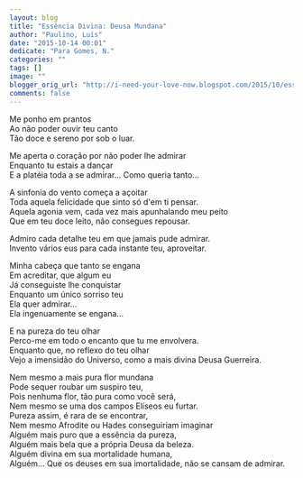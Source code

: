 ```yaml
---
layout: blog
title: "Essência Divina: Deusa Mundana"
author: "Paulino, Luís"
date: "2015-10-14 00:01"
dedicate: "Para Gomes, N."
categories: ""
tags: []
image: ""
blogger_orig_url: "http://i-need-your-love-now.blogspot.com/2015/10/essencia-divina-deusa-mundana.html"
comments: false
---
```


Me ponho em prantos\
Ao não poder ouvir teu canto\
Tão doce e sereno por sob o luar.

Me aperta o coração por não poder lhe admirar\
Enquanto tu estais a dançar\
E a platéia toda a se admirar... Como queria tanto...

A sinfonia do vento começa a açoitar\
Toda aquela felicidade que sinto só d'em ti pensar.\
Aquela agonia vem, cada vez mais apunhalando meu peito\
Que em teu doce leito, não consegues repousar.

Admiro cada detalhe teu em que jamais pude admirar.\
Invento vários eus para cada instante teu, aproveitar.

Minha cabeça que tanto se engana\
Em acreditar, que algum eu\
Já conseguiste lhe conquistar\
Enquanto um único sorriso teu\
Ela quer admirar...\
Ela ingenuamente se engana...

E na pureza do teu olhar\
Perco-me em todo o encanto que tu me envolvera.\
Enquanto que, no reflexo do teu olhar\
Vejo a imensidão do Universo, como a mais divina Deusa Guerreira.

Nem mesmo a mais pura flor mundana\
Pode sequer roubar um suspiro teu,\
Pois nenhuma flor, tão pura como você será,\
Nem mesmo se uma dos campos Elíseos eu furtar.\
Pureza assim, é rara de se encontrar,\
Nem mesmo Afrodite ou Hades conseguiriam imaginar\
Alguém mais puro que a essência da pureza,\
Alguém mais bela que a própria Deusa da beleza.\
Alguém divina em sua mortalidade humana,\
Alguém... Que os deuses em sua imortalidade, não se cansam de admirar.
